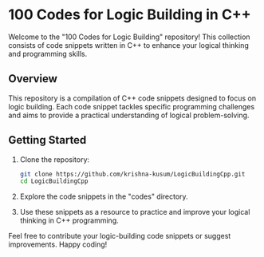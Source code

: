 
# 100 Codes for Logic Building in C++

Welcome to the "100 Codes for Logic Building" repository! This collection consists of code snippets written in C++ to enhance your logical thinking and programming skills.

## Overview

This repository is a compilation of C++ code snippets designed to focus on logic building. Each code snippet tackles specific programming challenges and aims to provide a practical understanding of logical problem-solving.

## Getting Started

1. Clone the repository:

   ```bash
   git clone https://github.com/krishna-kusum/LogicBuildingCpp.git
   cd LogicBuildingCpp
   ```

2. Explore the code snippets in the "codes" directory.

3. Use these snippets as a resource to practice and improve your logical thinking in C++ programming.

Feel free to contribute your logic-building code snippets or suggest improvements. Happy coding!
